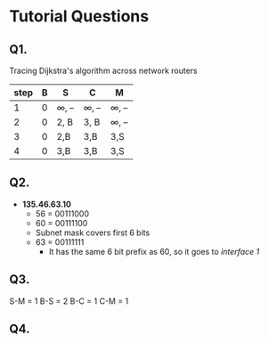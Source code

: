 
# Tutorial Questions

## Q1.

Tracing Dijkstra's algorithm across network routers

| step | B   | S           | C           | M           |
| ---- | --- | ----------- | ----------- | ----------- |
| 1    | 0   | $\infty, -$ | $\infty, -$ | $\infty, -$ |
| 2    | 0   | 2, B        | 3, B        | $\infty, -$ |
| 3    | 0   | 2,B         | 3,B         | 3,S         |
| 4    | 0   | 3,B         | 3,B         | 3,S         |


## Q2.
- **135.46.63.10** 
	- 56 = 00111000
	- 60 = 00111100
	- Subnet mask covers first 6 bits
	- 63 = 00111111
		- It has the same 6 bit prefix as 60, so it goes to *interface 1*


## Q3. 

S-M = 1
B-S = 2
B-C = 1
C-M = 1

## Q4.
